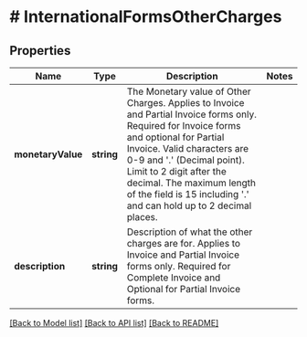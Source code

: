 # # InternationalFormsOtherCharges

## Properties

Name | Type | Description | Notes
------------ | ------------- | ------------- | -------------
**monetaryValue** | **string** | The Monetary value of Other Charges.  Applies to Invoice and Partial Invoice forms only. Required for Invoice forms and optional for Partial Invoice. Valid characters are 0-9 and &#39;.&#39; (Decimal point). Limit to 2 digit after the decimal. The maximum length of the field is 15 including &#39;.&#39; and can hold up to 2 decimal places. |
**description** | **string** | Description of what the other charges are for.  Applies to Invoice and Partial Invoice forms only. Required for Complete Invoice and Optional for Partial Invoice forms. |

[[Back to Model list]](../../README.md#models) [[Back to API list]](../../README.md#endpoints) [[Back to README]](../../README.md)
